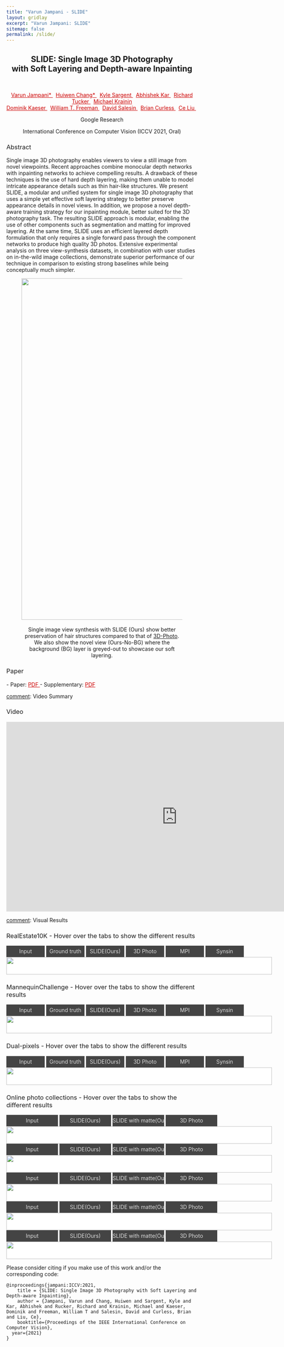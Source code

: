 ```yaml
---
title: "Varun Jampani - SLIDE"
layout: gridlay
excerpt: "Varun Jampani: SLIDE"
sitemap: false
permalink: /slide/
---
```


[comment]: Title
<h2 align="center"> SLIDE: Single Image 3D Photography <br> with Soft Layering and Depth-aware Inpainting </h2>
<p>&nbsp;</p>

[comment]: Authors
<p style="text-align: center;">
<a href="http://varunjampani.github.io" style="color: #CC0000"> Varun Jampani* </a>
&nbsp;
<a href="https://scholar.google.com/citations?user=eZQNcvcAAAAJ&hl=en" style="color: #CC0000"> Huiwen Chang* </a>
&nbsp;
<a href="https://www.linkedin.com/in/kyle-sargent-784006134" style="color: #CC0000"> Kyle Sargent </a>
&nbsp;
<a href="https://abhishekkar.info/" style="color: #CC0000"> Abhishek Kar </a>
&nbsp;
<a href="https://research.google/people/RichardTucker/" style="color: #CC0000"> Richard Tucker </a>
&nbsp;
<a href="https://research.google/people/107089/" style="color: #CC0000"> Michael Krainin </a>
<br>
<a href="https://www.linkedin.com/in/dominikkaeser" style="color: #CC0000"> Dominik Kaeser </a>
&nbsp;
<a href="https://billf.mit.edu/" style="color: #CC0000"> William T. Freeman </a>
&nbsp;
<a href="http://salesin.cs.washington.edu/" style="color: #CC0000"> David Salesin </a>
&nbsp;
<a href="https://homes.cs.washington.edu/~curless/" style="color: #CC0000"> Brian Curless </a>
&nbsp;
<a href="https://people.csail.mit.edu/celiu/" style="color: #CC0000"> Ce Liu </a>
&nbsp;
</p>
<p style="text-align: center;"> Google Research </p>
<p style="text-align: center;"> International Conference on Computer Vision (ICCV 2021, Oral) </p>

[comment]: Abstract
<h3> Abstract </h3>
Single image 3D photography enables viewers to view a still image from novel viewpoints. Recent approaches combine monocular depth networks with inpainting networks to achieve compelling results. A drawback of these techniques is the use of hard depth layering, making them unable to model intricate appearance details such as thin hair-like structures. We present SLIDE, a modular and unified system for single image 3D photography that uses a simple yet effective soft layering strategy to better preserve appearance details in novel views. In addition, we propose a novel depth-aware training strategy for our inpainting module, better suited for the 3D photography task. The resulting SLIDE approach is modular, enabling the use of other components such as segmentation and matting for improved layering. At the same time, SLIDE uses an efficient layered depth formulation that only requires a single forward pass through the component networks to produce high quality 3D photos. Extensive experimental analysis on three view-synthesis datasets, in combination with user studies on in-the-wild image collections, demonstrate superior performance of our technique in comparison to existing strong baselines while being conceptually much simpler. 

<center>
<figure>
		<div id="projectid">
    <img src="{{ site.url }}{{ site.baseurl }}/images/projectpic/slide_teaser.png" width="900px" />
		</div>
		<br />
    <figcaption>
		Single image view synthesis with SLIDE (Ours) show better preservation of hair structures compared to that of <a href="https://shihmengli.github.io/3D-Photo-Inpainting/">3D-Photo</a>.
    We also show the novel view (Ours-No-BG) where the background (BG) layer is greyed-out
    to showcase our soft layering.
    </figcaption>
</figure>
</center>

[comment]: Paper
<h3> Paper </h3>
- Paper: <a href="{{ site.url }}{{ site.baseurl }}/papers/jampani21_SLIDE.pdf" style="color: #CC0000"> PDF </a>
- Supplementary: <a href="{{ site.url }}{{ site.baseurl }}/papers/jampani21_SLIDE_supp.pdf" style="color: #CC0000"> PDF </a>

[comment]: Video Summary
<h3> Video </h3>
<center>
<iframe width="900" height="500" src="https://youtu.be/RQio7q-ueY8" frameborder="0" allow="autoplay; encrypted-media" allowfullscreen></iframe>
</center>

[comment]: Visual Results
<style>
h3 {
  font-weight: normal;
}
.example {
  position: relative;
  display: inline-block;
  max-width: 100%;
  min-width: 700px;
}
.item {
  display: inline-block;
  width: 15%;
}
.ibox {
  background: #FFF;
  position: absolute;
  visibility: hidden;
  top: 30px;
  bottom: 0;
  left: 0;
  right: 0;
}
.item img, .item video {
  width: 100%;
  position: absolute;
}
.item:nth-child(1) .ibox {
  visibility: inherit;
}
.item:hover .ibox {
  visibility: inherit;
}
.item .label {
  cursor: pointer;
  text-align: center;
  white-space: nowrap;
  background: #444;
  color: #ddd;
  line-height: 30px;
  margin-right: 4px;
}
.item:hover .label {
  background: #000;
  font-weight: bold;
  color: #faa;
}
.four .item {
  width: 20%;
}

img.height {
  display: block;
  visibility: hidden;
  padding-top: 30px;
  max-width: 100%;
  min-width: 700px;
}
</style>

<h3>RealEstate10K - Hover over the tabs to show the different results</h3>
<div class=example>
<div class=item><div class=ibox><img src="{{ site.url }}{{ site.baseurl }}/images/projectpic/slide/media/RE10K/example_1/input_image.png"></div><div class=label>Input</div>
</div><div class=item><div class=ibox><img src="{{ site.url }}{{ site.baseurl }}/images/projectpic/slide/media/RE10K/example_1/gt.gif"></div><div class=label>Ground truth</div>
</div><div class=item><div class=ibox><img src="{{ site.url }}{{ site.baseurl }}/images/projectpic/slide/media/RE10K/example_1/slide.gif"></div><div class=label>SLIDE(Ours)</div>
</div><div class=item><div class=ibox><img src="{{ site.url }}{{ site.baseurl }}/images/projectpic/slide/media/RE10K/example_1/3dphoto.gif"></div><div class=label>3D Photo</div>
</div><div class=item><div class=ibox><img src="{{ site.url }}{{ site.baseurl }}/images/projectpic/slide/media/RE10K/example_1/smpi.gif"></div><div class=label>MPI</div>
</div><div class=item><div class=ibox><img src="{{ site.url }}{{ site.baseurl }}/images/projectpic/slide/media/RE10K/example_1/synsin.gif"></div><div class=label>Synsin</div>
</div><img class=height src="{{ site.url }}{{ site.baseurl }}/images/projectpic/slide/media/RE10K/example_1/input_image.png">
</div>

<h3>MannequinChallenge - Hover over the tabs to show the different results</h3>
<div class=example>
<div class=item><div class=ibox><img src="{{ site.url }}{{ site.baseurl }}/images/projectpic/slide/media/MC/example_1/input_image.png"></div><div class=label>Input</div>
</div><div class=item><div class=ibox><img src="{{ site.url }}{{ site.baseurl }}/images/projectpic/slide/media/MC/example_1/gt.gif"></div><div class=label>Ground truth</div>
</div><div class=item><div class=ibox><img src="{{ site.url }}{{ site.baseurl }}/images/projectpic/slide/media/MC/example_1/slide.gif"></div><div class=label>SLIDE(Ours)</div>
</div><div class=item><div class=ibox><img src="{{ site.url }}{{ site.baseurl }}/images/projectpic/slide/media/MC/example_1/3dphoto.gif"></div><div class=label>3D Photo</div>
</div><div class=item><div class=ibox><img src="{{ site.url }}{{ site.baseurl }}/images/projectpic/slide/media/MC/example_1/smpi.gif"></div><div class=label>MPI</div>
</div><div class=item><div class=ibox><img src="{{ site.url }}{{ site.baseurl }}/images/projectpic/slide/media/MC/example_1/synsin.gif"></div><div class=label>Synsin</div>
</div><img class=height src="{{ site.url }}{{ site.baseurl }}/images/projectpic/slide/media/MC/example_1/input_image.png">
</div>

<h3>Dual-pixels - Hover over the tabs to show the different results</h3>
<div class=example>
<div class=item><div class=ibox><img src="{{ site.url }}{{ site.baseurl }}/images/projectpic/slide/media/dual_pixels/example_1/input_image.png"></div><div class=label>Input</div>
</div><div class=item><div class=ibox><img src="{{ site.url }}{{ site.baseurl }}/images/projectpic/slide/media/dual_pixels/example_1/gt.gif"></div><div class=label>Ground truth</div>
</div><div class=item><div class=ibox><img src="{{ site.url }}{{ site.baseurl }}/images/projectpic/slide/media/dual_pixels/example_1/slide.gif"></div><div class=label>SLIDE(Ours)</div>
</div><div class=item><div class=ibox><img src="{{ site.url }}{{ site.baseurl }}/images/projectpic/slide/media/dual_pixels/example_1/3dphoto.gif"></div><div class=label>3D Photo</div>
</div><div class=item><div class=ibox><img src="{{ site.url }}{{ site.baseurl }}/images/projectpic/slide/media/dual_pixels/example_1/smpi.gif"></div><div class=label>MPI</div>
</div><div class=item><div class=ibox><img src="{{ site.url }}{{ site.baseurl }}/images/projectpic/slide/media/dual_pixels/example_1/synsin.gif"></div><div class=label>Synsin</div>
</div><img class=height src="{{ site.url }}{{ site.baseurl }}/images/projectpic/slide/media/dual_pixels/example_1/input_image.png">
</div>

<h3>Online photo collections - Hover over the tabs to show the different results</h3>
<div class=four>
<div class=example>
<div class=item><div class=ibox><img src="{{ site.url }}{{ site.baseurl }}/images/projectpic/slide/media/unsplash/example_1/input_image.jpg"></div><div class=label>Input</div>
</div><div class=item><div class=ibox><video autoplay loop muted src="{{ site.url }}{{ site.baseurl }}/images/projectpic/slide/media/unsplash/example_1/slide.mp4"></video></div><div class=label>SLIDE(Ours)</div>
</div><div class=item><div class=ibox><video autoplay loop muted src="{{ site.url }}{{ site.baseurl }}/images/projectpic/slide/media/unsplash/example_1/slide_with_matte.mp4"></video></div><div class=label>SLIDE with matte(Ours)</div>
</div><div class=item><div class=ibox><video autoplay loop muted src="{{ site.url }}{{ site.baseurl }}/images/projectpic/slide/media/unsplash/example_1/3dphoto.mp4"></video></div><div class=label>3D Photo</div>
</div><img class=height src="{{ site.url }}{{ site.baseurl }}/images/projectpic/slide/media/unsplash/example_1/input_image.jpg">
</div>
<div class=example>
<div class=item><div class=ibox><img src="{{ site.url }}{{ site.baseurl }}/images/projectpic/slide/media/unsplash/example_2/input_image.jpg"></div><div class=label>Input</div>
</div><div class=item><div class=ibox><video autoplay loop muted src="{{ site.url }}{{ site.baseurl }}/images/projectpic/slide/media/unsplash/example_2/slide.mp4"></video></div><div class=label>SLIDE(Ours)</div>
</div><div class=item><div class=ibox><video autoplay loop muted src="{{ site.url }}{{ site.baseurl }}/images/projectpic/slide/media/unsplash/example_2/slide_with_matte.mp4"></video></div><div class=label>SLIDE with matte(Ours)</div>
</div><div class=item><div class=ibox><video autoplay loop muted src="{{ site.url }}{{ site.baseurl }}/images/projectpic/slide/media/unsplash/example_2/3dphoto.mp4"></video></div><div class=label>3D Photo</div>
</div><img class=height src="{{ site.url }}{{ site.baseurl }}/images/projectpic/slide/media/unsplash/example_2/input_image.jpg">
</div>
<div class=example>
<div class=item><div class=ibox><img src="{{ site.url }}{{ site.baseurl }}/images/projectpic/slide/media/unsplash/example_3/input_image.jpg"></div><div class=label>Input</div>
</div><div class=item><div class=ibox><video autoplay loop muted src="{{ site.url }}{{ site.baseurl }}/images/projectpic/slide/media/unsplash/example_3/slide.mp4"></video></div><div class=label>SLIDE(Ours)</div>
</div><div class=item><div class=ibox><video autoplay loop muted src="{{ site.url }}{{ site.baseurl }}/images/projectpic/slide/media/unsplash/example_3/slide_with_matte.mp4"></div></video><div class=label>SLIDE with matte(Ours)</div>
</div><div class=item><div class=ibox><video autoplay loop muted src="{{ site.url }}{{ site.baseurl }}/images/projectpic/slide/media/unsplash/example_3/3dphoto.mp4"></video></div><div class=label>3D Photo</div>
</div><img class=height src="{{ site.url }}{{ site.baseurl }}/images/projectpic/slide/media/unsplash/example_3/input_image.jpg">
</div>
<div class=example>
<div class=item><div class=ibox><img src="{{ site.url }}{{ site.baseurl }}/images/projectpic/slide/media/unsplash/example_4/input_image.jpg"></div><div class=label>Input</div>
</div><div class=item><div class=ibox><video autoplay loop muted src="{{ site.url }}{{ site.baseurl }}/images/projectpic/slide/media/unsplash/example_4/slide.mp4"></video></div><div class=label>SLIDE(Ours)</div>
</div><div class=item><div class=ibox><video autoplay loop muted src="{{ site.url }}{{ site.baseurl }}/images/projectpic/slide/media/unsplash/example_4/slide_with_matte.mp4"></video></div><div class=label>SLIDE with matte(Ours)</div>
</div><div class=item><div class=ibox><video autoplay loop muted src="{{ site.url }}{{ site.baseurl }}/images/projectpic/slide/media/unsplash/example_4/3dphoto.mp4"></video></div><div class=label>3D Photo</div>
</div><img class=height src="{{ site.url }}{{ site.baseurl }}/images/projectpic/slide/media/unsplash/example_4/input_image.jpg">
</div>
<div class=example>
<div class=item><div class=ibox><img src="{{ site.url }}{{ site.baseurl }}/images/projectpic/slide/media/unsplash/example_6/input_image.jpg"></div><div class=label>Input</div>
</div><div class=item><div class=ibox><video autoplay loop muted src="{{ site.url }}{{ site.baseurl }}/images/projectpic/slide/media/unsplash/example_6/slide.mp4"></video></div><div class=label>SLIDE(Ours)</div>
</div><div class=item><div class=ibox><video autoplay loop muted src="{{ site.url }}{{ site.baseurl }}/images/projectpic/slide/media/unsplash/example_6/slide_with_matte.mp4"></video></div><div class=label>SLIDE with matte(Ours)</div>
</div><div class=item><div class=ibox><video autoplay loop muted src="{{ site.url }}{{ site.baseurl }}/images/projectpic/slide/media/unsplash/example_6/3dphoto.mp4"></video></div><div class=label>3D Photo</div>
</div><img class=height src="{{ site.url }}{{ site.baseurl }}/images/projectpic/slide/media/unsplash/example_6/input_image.jpg">
</div>
</div>



Please consider citing if you make use of this work and/or the corresponding code:

```
@inproceedings{jampani:ICCV:2021,
	title = {SLIDE: Single Image 3D Photography with Soft Layering and Depth-aware Inpainting},
	author = {Jampani, Varun and Chang, Huiwen and Sargent, Kyle and Kar, Abhishek and Rucker, Richard and Krainin, Michael and Kaeser, Dominik and Freeman, William T and Salesin, David and Curless, Brian and Liu, Ce},
	booktitle={Proceedings of the IEEE International Conference on Computer Vision},
  year={2021}
}
```

<!-- [comment]: Code
<h3> Code </h3>
SCOPS is implemented using <a href="https://pytorch.org/" style="color: #CC0000">pytorch</a> neural network framework. Code is available in this github repository:
<a href="https://github.com/NVlabs/SCOPS" style="color: #CC0000">https://github.com/NVlabs/SCOPS</a>. -->

